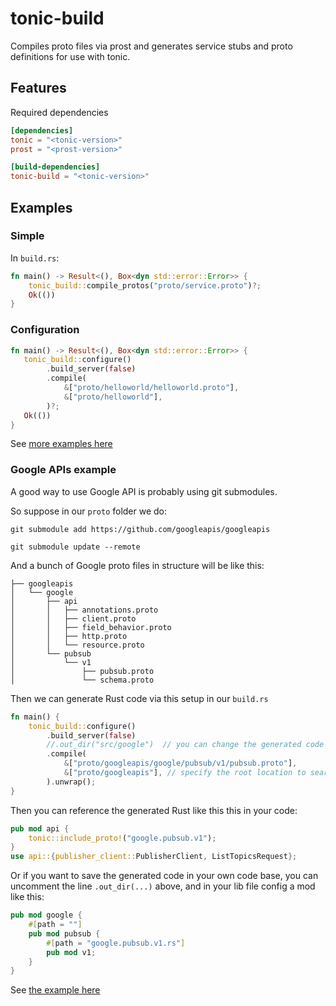 # tonic-build

Compiles proto files via prost and generates service stubs and proto definitions for use with tonic.

## Features

Required dependencies

```toml
[dependencies]
tonic = "<tonic-version>"
prost = "<prost-version>"

[build-dependencies]
tonic-build = "<tonic-version>"
```

## Examples

### Simple

In `build.rs`:
```rust
fn main() -> Result<(), Box<dyn std::error::Error>> {
    tonic_build::compile_protos("proto/service.proto")?;
    Ok(())
}
```

### Configuration

```rust
fn main() -> Result<(), Box<dyn std::error::Error>> {
   tonic_build::configure()
        .build_server(false)
        .compile(
            &["proto/helloworld/helloworld.proto"],
            &["proto/helloworld"],
        )?;
   Ok(())
}
```
See [more examples here](https://github.com/hyperium/tonic/tree/master/examples)

### Google APIs example
A good way to use Google API is probably using git submodules.

So suppose in our `proto` folder we do:
```
git submodule add https://github.com/googleapis/googleapis

git submodule update --remote
```

And a bunch of Google proto files in structure will be like this:
```
├── googleapis
│   └── google
│       ├── api
│       │   ├── annotations.proto
│       │   ├── client.proto
│       │   ├── field_behavior.proto
│       │   ├── http.proto
│       │   └── resource.proto
│       └── pubsub
│           └── v1
│               ├── pubsub.proto
│               └── schema.proto
```

Then we can generate Rust code via this setup in our `build.rs`
```rust
fn main() {
    tonic_build::configure()
        .build_server(false)
        //.out_dir("src/google")  // you can change the generated code's location
        .compile(
            &["proto/googleapis/google/pubsub/v1/pubsub.proto"],
            &["proto/googleapis"], // specify the root location to search proto dependencies
        ).unwrap();
}
```

Then you can reference the generated Rust like this this in your code:
```rust
pub mod api {
    tonic::include_proto!("google.pubsub.v1");
}
use api::{publisher_client::PublisherClient, ListTopicsRequest};
```

Or if you want to save the generated code in your own code base,
you can uncomment the line `.out_dir(...)` above, and in your lib file
config a mod like this:
```rust
pub mod google {
    #[path = ""]
    pub mod pubsub {
        #[path = "google.pubsub.v1.rs"]
        pub mod v1;
    }
}
```
See [the example here](https://github.com/hyperium/tonic/tree/master/examples/src/gcp)
